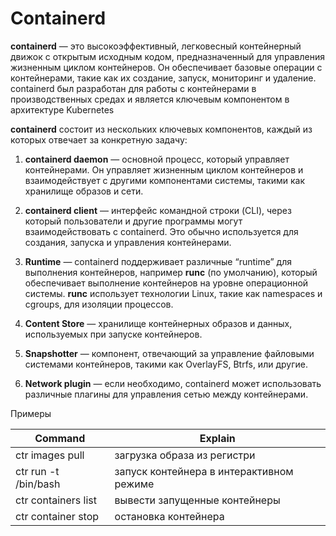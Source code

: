 # Containerd

**containerd** — это высокоэффективный, легковесный контейнерный движок с открытым исходным кодом, предназначенный для управления жизненным циклом контейнеров. Он обеспечивает базовые операции с контейнерами, такие как их создание, запуск, мониторинг и удаление. containerd был разработан для работы с контейнерами в производственных средах и является ключевым компонентом в архитектуре Kubernetes

**containerd** состоит из нескольких ключевых компонентов, каждый из которых отвечает за конкретную задачу:

1.	**containerd daemon** — основной процесс, который управляет контейнерами. Он управляет жизненным циклом контейнеров и взаимодействует с другими компонентами системы, такими как хранилище образов и сети.

2.	**containerd client** — интерфейс командной строки (CLI), через который пользователи и другие программы могут взаимодействовать с containerd. Это обычно используется для создания, запуска и управления контейнерами.

3.	**Runtime** — containerd поддерживает различные “runtime” для выполнения контейнеров, например **runc** (по умолчанию), который обеспечивает выполнение контейнеров на уровне операционной системы. **runc** использует технологии Linux, такие как namespaces и cgroups, для изоляции процессов.

4.	**Content Store** — хранилище контейнерных образов и данных, используемых при запуске контейнеров.

5.	**Snapshotter** — компонент, отвечающий за управление файловыми системами контейнеров, такими как OverlayFS, Btrfs, или другие.

6.	**Network plugin** — если необходимо, containerd может использовать различные плагины для управления сетью между контейнерами.

Примеры

| Command | Explain |
| --- | --- |
| ctr images pull <image> | загрузка образа из регистри |
| ctr run -t <image> <container> /bin/bash | запуск контейнера в интерактивном режиме |
| ctr containers list | вывести запущенные контейнеры |
| ctr container stop <container> | остановка контейнера |